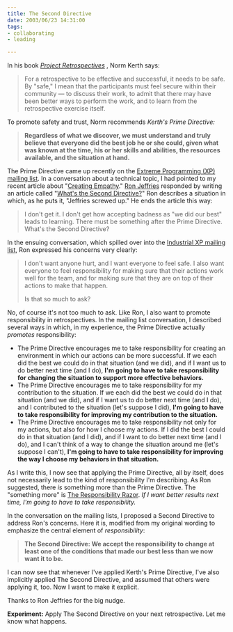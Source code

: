 ```yaml
--- 
title: The Second Directive
date: 2003/06/23 14:31:00
tags: 
- collaborating
- leading

---
```


<p> In his book <em>
<a href="http://www.amazon.com/exec/obidos/ASIN/0932633447/dalehemer-20">Project Retrospectives</a>
</em>, Norm Kerth says: </p>
<blockquote>
<p> For a retrospective to be effective and successful, it needs to be safe. By "safe," I mean that the participants must feel secure within their community — to discuss their work, to admit that there may have been better ways to perform the work, and to learn from the retrospective exercise itself. </p>
</blockquote>
<p> To promote safety and trust, Norm recommends <em>Kerth's Prime Directive:</em>
</p>
<blockquote>
<p>
<strong> Regardless of what we discover, we must understand and truly believe that everyone did the best job he or she could, given what was known at the time, his or her skills and abilities, the resources available, and the situation at hand. </strong>
</p>
</blockquote>
<p> The Prime Directive came up recently on the <a href="http://groups.yahoo.com/group/extremeprogramming">Extreme Programming (XP) mailing list</a>. In a conversation about a technical topic, I had pointed to my recent article about "<a href="/2003/06/creating_empathy/">Creating Empathy</a>." <a href="http://www.objectmentor.com/aboutUs/bios/Ron%20Jeffries">Ron Jeffries</a> responded by writing an article called "<a href="http://www.xprogramming.com/xpmag/jatPrimeThis.htm">What's the Second Directive?</a>" Ron describes a situation in which, as he puts it, "Jeffries screwed up." He ends the article this way: </p>
<blockquote>
<p> I don't get it. I don't get how accepting badness as "we did our best" leads to learning. There must be something after the Prime Directive. What's the Second Directive? </p>
</blockquote>
<p> In the ensuing conversation, which spilled over into the <a href="http://groups.yahoo.com/group/industrialxp">Industrial XP mailing list</a>, Ron expressed his concerns very clearly: </p>
<blockquote>
<p> I don't want anyone hurt, and I want everyone to feel safe. I also want everyone to feel responsibility for making sure that their actions work well for the team, and for making sure that they are on top of their actions to make that happen. </p>
<p> Is that so much to ask? </p>
</blockquote>
<p> No, of course it's not too much to ask. Like Ron, I also want to promote responsibility in retrospectives. In the mailing list conversation, I described several ways in which, in my experience, the Prime Directive actually <em>promotes</em> responsibility: </p>
<ul>
<li>The Prime Directive     encourages me to take responsibility     for creating an environment     in which our actions can be more successful.     If we each did the best we could do in that situation     (and we did),     and if I want us to do better next time     (and I do),     <strong>     I'm going to have to take responsibility     for changing the situation     to support more effective behaviors.     </strong>
</li>
<li>The Prime Directive     encourages me to take responsibility     for my contribution to the situation.     If we each did the best we could do in that situation     (and we did),     and if I want us to do better next time     (and I do),     and I contributed to the situation     (let's suppose I did),     <strong>     I'm going to have to take responsibility     for improving my contribution to the situation.     </strong>
</li>
<li>The Prime Directive     encourages me to take responsibility     not only for my actions,     but also for how I choose my actions.     If I did the best I could do in that situation     (and I did),     and if I want to do better next time     (and I do),     and I can't think of a way     to change the situation around me     (let's suppose I can't),     <strong>     I'm going to have to take responsibility     for improving the way I choose my behaviors in that situation.     </strong>
</li>
</ul>
<p> As I write this, I now see that applying the Prime Directive, all by itself, does not necessarily lead to the kind of responsibility I'm describing. As Ron suggested, there <em>is</em> something more than the Prime Directive. The "something more" is <a href="/2003/04/the_responsibility_razor/">The Responsibility Razor</a>. <em>If I want better results next time, I'm going to have to take responsibility.</em>
</p>
<p> In the conversation on the mailing lists, I proposed a Second Directive to address Ron's concerns. Here it is, modified from my original wording to emphasize the central element of <em>responsibility</em>: </p>
<blockquote>
<p>
<strong> The Second Directive: We accept the responsibility to change at least one of the conditions that made our best less than we now want it to be. </strong>
</p>
</blockquote>
<p> I can now see that whenever I've applied Kerth's Prime Directive, I've also implicitly applied The Second Directive, and assumed that others were applying it, too. Now I want to make it explicit. </p>
<p> Thanks to Ron Jeffries for the big nudge. </p>
<p>
<strong>Experiment:</strong> Apply The Second Directive on your next retrospective. Let me know what happens. </p>
